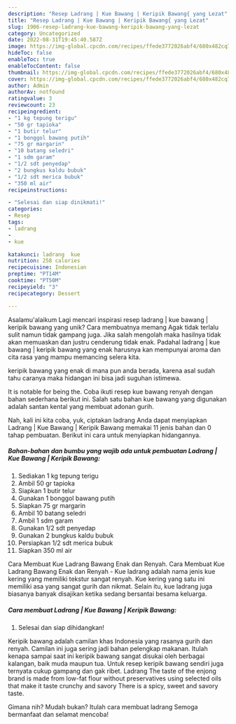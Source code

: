 ```yaml
---
description: "Resep Ladrang | Kue Bawang | Keripik Bawang{ yang Lezat"
title: "Resep Ladrang | Kue Bawang | Keripik Bawang{ yang Lezat"
slug: 1906-resep-ladrang-kue-bawang-keripik-bawang-yang-lezat
category: Uncategorized
date: 2022-08-31T19:45:40.587Z
image: https://img-global.cpcdn.com/recipes/ffede3772026abf4/680x482cq70/ladrang-kue-bawang-keripik-bawang-foto-resep-utama.jpg
hideToc: false
enableToc: true
enableTocContent: false
thumbnail: https://img-global.cpcdn.com/recipes/ffede3772026abf4/680x482cq70/ladrang-kue-bawang-keripik-bawang-foto-resep-utama.jpg
cover: https://img-global.cpcdn.com/recipes/ffede3772026abf4/680x482cq70/ladrang-kue-bawang-keripik-bawang-foto-resep-utama.jpg
author: Admin
authorAv: notfound
ratingvalue: 3
reviewcount: 23
recipeingredient:
- "1 kg tepung terigu"
- "50 gr tapioka"
- "1 butir telur"
- "1 bonggol bawang putih"
- "75 gr margarin"
- "10 batang seledri"
- "1 sdm garam"
- "1/2 sdt penyedap"
- "2 bungkus kaldu bubuk"
- "1/2 sdt merica bubuk"
- "350 ml air"
recipeinstructions:

- "Selesai dan siap dinikmati!"
categories:
- Resep
tags:
- ladrang
- 
- kue

katakunci: ladrang  kue 
nutrition: 258 calories
recipecuisine: Indonesian
preptime: "PT14M"
cooktime: "PT50M"
recipeyield: "3"
recipecategory: Dessert

---
```



Asalamu'alaikum Lagi mencari inspirasi resep ladrang | kue bawang | keripik bawang yang unik? Cara membuatnya memang Agak tidak terlalu sulit namun tidak gampang juga. Jika salah mengolah maka hasilnya tidak akan memuaskan dan justru cenderung tidak enak. Padahal ladrang | kue bawang | keripik bawang yang enak harusnya kan mempunyai aroma dan cita rasa yang mampu memancing selera kita.

 keripik bawang yang enak di mana pun anda berada, karena asal sudah tahu caranya maka hidangan ini bisa jadi suguhan istimewa.

It is notable for being the. Coba ikuti resep kue bawang renyah dengan bahan sederhana berikut ini. Salah satu bahan kue bawang yang digunakan adalah santan kental yang membuat adonan gurih.


Nah, kali ini kita coba, yuk, ciptakan ladrang  Anda dapat menyiapkan Ladrang | Kue Bawang | Keripik Bawang memakai 11 jenis bahan dan 0 tahap pembuatan. Berikut ini cara untuk menyiapkan hidangannya.

<!--inarticleads1-->

##### Bahan-bahan dan bumbu yang wajib ada untuk pembuatan Ladrang | Kue Bawang | Keripik Bawang:

1. Sediakan 1 kg tepung terigu
1. Ambil 50 gr tapioka
1. Siapkan 1 butir telur
1. Gunakan 1 bonggol bawang putih
1. Siapkan 75 gr margarin
1. Ambil 10 batang seledri
1. Ambil 1 sdm garam
1. Gunakan 1/2 sdt penyedap
1. Gunakan 2 bungkus kaldu bubuk
1. Persiapkan 1/2 sdt merica bubuk
1. Siapkan 350 ml air


Cara Membuat Kue Ladrang Bawang Enak dan Renyah. Cara Membuat Kue Ladrang Bawang Enak dan Renyah - Kue ladrang adalah nama jenis kue kering yang memiliki tekstur sangat renyah. Kue kering yang satu ini memiliki asa yang sangat gurih dan nikmat. Selain itu, kue ladrang juga biasanya banyak disajikan ketika sedang bersantai besama keluarga. 

<!--inarticleads2-->

##### Cara membuat Ladrang | Kue Bawang | Keripik Bawang:


1. Selesai dan siap dihidangkan!

Keripik bawang adalah camilan khas Indonesia yang rasanya gurih dan renyah. Camilan ini juga sering jadi bahan pelengkap makanan. Itulah kenapa sampai saat ini keripik bawang sangat disukai oleh berbagai kalangan, baik muda maupun tua. Untuk resep keripik bawang sendiri juga ternyata cukup gampang dan gak ribet. Ladrang The taste of the enjong brand is made from low-fat flour without preservatives using selected oils that make it taste crunchy and savory There is a spicy, sweet and savory taste. 

Gimana nih? Mudah bukan? Itulah cara membuat ladrang  Semoga bermanfaat dan selamat mencoba!
